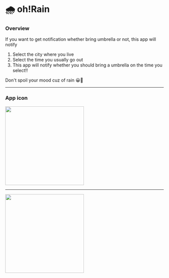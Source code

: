 # 🌧 oh!Rain
### Overview
If you want to get notification whether bring umbrella or not, this app will notify 

1. Select the city where you live
2. Select the time you usually go out
3. This app will notify whether you should bring a umbrella on the time you select!!

Don't spoil your mood cuz of rain 😀🌂

___
 ### App icon
<img src="https://user-images.githubusercontent.com/77201628/186175912-882d63c6-773a-4f15-a4ff-a388bf9e8fd3.png" width="250">

___ 

<img src="https://user-images.githubusercontent.com/77201628/186186294-c99136cd-c288-46ad-a434-c5817623f446.gif" width="250">


